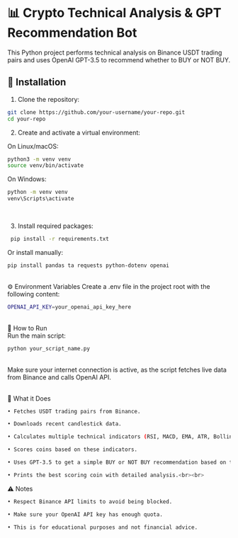 # 📊 Crypto Technical Analysis & GPT Recommendation Bot

This Python project performs technical analysis on Binance USDT trading pairs and uses OpenAI GPT-3.5 to recommend whether to BUY or NOT BUY.

## 🔧 Installation

1. Clone the repository:  
```bash  
git clone https://github.com/your-username/your-repo.git  
cd your-repo  
```

2. Create and activate a virtual environment:

On Linux/macOS:
```bash
python3 -m venv venv  
source venv/bin/activate  
```

On Windows:
```bash
python -m venv venv  
venv\Scripts\activate  
```
<br>

3. Install required packages:
 ```bash
  pip install -r requirements.txt  
   ```
 Or install manually:
 ```bash
pip install pandas ta requests python-dotenv openai  
```
<br>
⚙️ Environment Variables
Create a .env file in the project root with the following content:

```bash
OPENAI_API_KEY=your_openai_api_key_here  
```
<br>
🚀 How to Run
<br>
 Run the main script:
 
  ```bash
python your_script_name.py  
  ```
<br>
Make sure your internet connection is active, as the script fetches live data from Binance and calls OpenAI API.<br><br>


📄 What it Does 
```bash
• Fetches USDT trading pairs from Binance.

• Downloads recent candlestick data.

• Calculates multiple technical indicators (RSI, MACD, EMA, ATR, Bollinger Bands, etc.).

• Scores coins based on these indicators.

• Uses GPT-3.5 to get a simple BUY or NOT BUY recommendation based on the technical data.

• Prints the best scoring coin with detailed analysis.<br><br>

```



⚠️ Notes
```bash
• Respect Binance API limits to avoid being blocked.

• Make sure your OpenAI API key has enough quota.

• This is for educational purposes and not financial advice.

```









